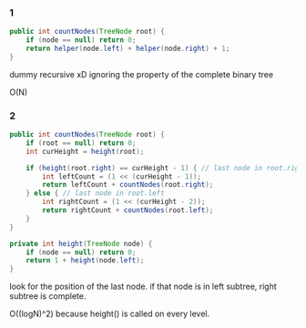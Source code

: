### 1 

```java
public int countNodes(TreeNode root) {
    if (node == null) return 0; 
    return helper(node.left) + helper(node.right) + 1;
}
```
dummy recursive xD ignoring the property of the complete binary tree

O(N)


### 2
```java
public int countNodes(TreeNode root) {
    if (root == null) return 0;
    int curHeight = height(root);

    if (height(root.right) == curHeight - 1) { // last node in root.right
        int leftCount = (1 << (curHeight - 1));
        return leftCount + countNodes(root.right);
    } else { // last node in root.left
        int rightCount = (1 << (curHeight - 2));
        return rightCount + countNodes(root.left);
    }
}

private int height(TreeNode node) {
    if (node == null) return 0;
    return 1 + height(node.left);
}
```

look for the position of the last node. if that node is in left subtree, right subtree is complete.

O((logN)^2) because height() is called on every level.


